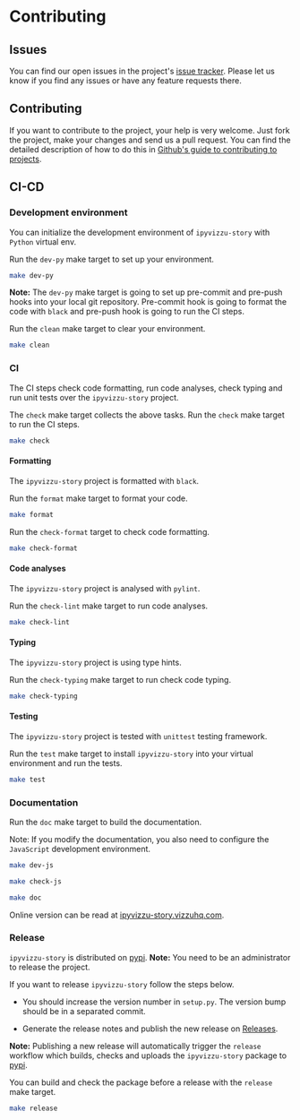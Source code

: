 # Contributing

## Issues

You can find our open issues in the project's
[issue tracker](https://github.com/vizzuhq/ipyvizzu-story/issues/). Please let
us know if you find any issues or have any feature requests there.

## Contributing

If you want to contribute to the project, your help is very welcome. Just fork
the project, make your changes and send us a pull request. You can find the
detailed description of how to do this in
[Github's guide to contributing to projects](https://docs.github.com/en/get-started/quickstart/contributing-to-projects).

## CI-CD

### Development environment

You can initialize the development environment of `ipyvizzu-story` with `Python`
virtual env.

Run the `dev-py` make target to set up your environment.

```sh
make dev-py
```

**Note:** The `dev-py` make target is going to set up pre-commit and pre-push
hooks into your local git repository. Pre-commit hook is going to format the
code with `black` and pre-push hook is going to run the CI steps.

Run the `clean` make target to clear your environment.

```sh
make clean
```

### CI

The CI steps check code formatting, run code analyses, check typing and run unit
tests over the `ipyvizzu-story` project.

The `check` make target collects the above tasks. Run the `check` make target to
run the CI steps.

```sh
make check
```

#### Formatting

The `ipyvizzu-story` project is formatted with `black`.

Run the `format` make target to format your code.

```sh
make format
```

Run the `check-format` target to check code formatting.

```sh
make check-format
```

#### Code analyses

The `ipyvizzu-story` project is analysed with `pylint`.

Run the `check-lint` make target to run code analyses.

```sh
make check-lint
```

#### Typing

The `ipyvizzu-story` project is using type hints.

Run the `check-typing` make target to run check code typing.

```sh
make check-typing
```

#### Testing

The `ipyvizzu-story` project is tested with `unittest` testing framework.

Run the `test` make target to install `ipyvizzu-story` into your virtual
environment and run the tests.

```sh
make test
```

### Documentation

Run the `doc` make target to build the documentation.

Note: If you modify the documentation, you also need to configure the
`JavaScript` development environment.

```sh
make dev-js

make check-js

make doc
```

Online version can be read at
[ipyvizzu-story.vizzuhq.com](https://ipyvizzu-story.vizzuhq.com/latest/).

### Release

`ipyvizzu-story` is distributed on
[pypi](https://pypi.org/project/ipyvizzu-story). **Note:** You need to be an
administrator to release the project.

If you want to release `ipyvizzu-story` follow the steps below.

- You should increase the version number in `setup.py`. The version bump should
  be in a separated commit.

- Generate the release notes and publish the new release on
  [Releases](https://github.com/vizzuhq/ipyvizzu-story/releases).

**Note:** Publishing a new release will automatically trigger the `release`
workflow which builds, checks and uploads the `ipyvizzu-story` package to
[pypi](https://pypi.org/project/ipyvizzu-story).

You can build and check the package before a release with the `release` make
target.

```sh
make release
```
